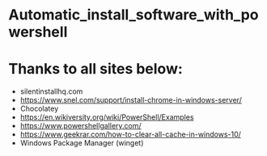 # Automatic_install_software_with_powershell
# Thanks to all sites below:
+ silentinstallhq.com
+ https://www.snel.com/support/install-chrome-in-windows-server/
+ Chocolatey
+ https://en.wikiversity.org/wiki/PowerShell/Examples
+ https://www.powershellgallery.com/
+ https://www.geekrar.com/how-to-clear-all-cache-in-windows-10/
+ Windows Package Manager (winget)